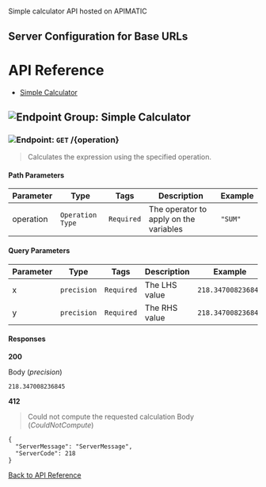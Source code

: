 # 

Simple calculator API hosted on APIMATIC



## Server Configuration for Base URLs







# <a name="api_reference"></a>API Reference

* [Simple Calculator](#simple_calculator)

## <a name="simple_calculator"></a>![Endpoint Group: ](https://apidocs.io/img/class.png "Simple Calculator") Simple Calculator


### <a name="calculate"></a>![Endpoint: ](https://apidocs.io/img/method.png "Calculate") `GET` /{operation}

> Calculates the expression using the specified operation.



#### Path Parameters
| Parameter | Type | Tags | Description | Example |
|-----------|------| ---- |-------------| ------- |
| operation | `Operation Type` |  ``` Required ```  | The operator to apply on the variables | `"SUM"` | 

#### Query Parameters
| Parameter | Type | Tags | Description | Example |
|-----------|------| ---- |-------------| ------- |
| x | `precision` |  ``` Required ```  | The LHS value | `218.347008236845` | 
| y | `precision` |  ``` Required ```  | The RHS value | `218.347008236845` | 

#### Responses
**200** 

Body (_precision_) 
```
218.347008236845
```


**412** 

> Could not compute the requested calculation
Body (_CouldNotCompute_) 
```
{
  "ServerMessage": "ServerMessage",
  "ServerCode": 218
}
```


[Back to API Reference](#api_reference)

